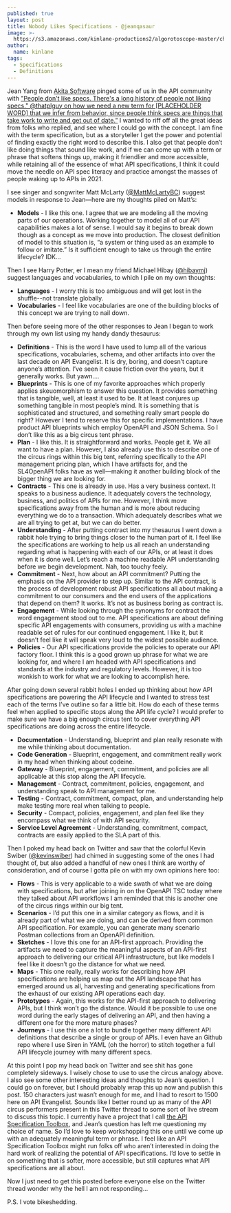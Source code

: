 ```yaml
---
published: true
layout: post
title: Nobody Likes Specifications - @jeanqasaur
image: >-
  https://s3.amazonaws.com/kinlane-productions2/algorotoscope-master/christianity-christianity-under-construction-copper-circuit.jpg
author:
  name: kinlane
tags:
  - Specifications
  - Definitions
---
```

Jean Yang from [Akita Software](https://www.akitasoftware.com/) pinged some of us in the API community with ["People don't like specs. There's a long history of people not liking specs." @thatplguy on how we need a new term for \[PLACEHOLDER WORD\] that we infer from behavior, since people think specs are things that take work to write and get out of date.”](https://twitter.com/jeanqasaur/status/1367609443563630592) I wanted to riff off all the great ideas from folks who replied, and see where I could go with the concept. I am fine with the term specification, but as a storyteller I get the power and potential of finding exactly the right word to describe this. I also get that people don’t like doing things that sound like work, and if we can come up with a term or phrase that softens things up, making it friendlier and more accessible, while retaining all of the essence of what API specifications, I think it could move the needle on API spec literacy and practice amongst the masses of people waking up to APIs in 2021.

I see singer and songwriter Matt McLarty ([@MattMcLartyBC](https://twitter.com/MattMcLartyBC)) suggest models in response to Jean—here are my thoughts piled on Matt’s:

*   **Models** - I like this one. I agree that we are modeling all the moving parts of our operations. Working together to model all of our API capabilities makes a lot of sense. I would say it begins to break down though as a concept as we move into production. The closest definition of model to this situation is, “a system or thing used as an example to follow or imitate.” Is it sufficient enough to take us through the entire lifecycle? IDK...

Then I see Harry Potter, er I mean my friend Michael Hibay ([@hibaymj](https://twitter.com/hibaymj)) suggest languages and vocabularies, to which I pile on my own thoughts:

*   **Languages** - I worry this is too ambiguous and will get lost in the shuffle--not translate globally.
*   **Vocabularies** - I feel like vocabularies are one of the building blocks of this concept we are trying to nail down.

Then before seeing more of the other responses to Jean I began to work through my own list using my handy dandy thesaurus:

*   **Definitions** - This is the word I have used to lump all of the various specifications, vocabularies, schema, and other artifacts into over the last decade on API Evangelist. It is dry, boring, and doesn’t capture anyone’s attention. I’ve seen it cause friction over the years, but it generally works. But yawn….
*   **Blueprints** - This is one of my favorite approaches which properly applies skeuomorphism to answer this question. It provides something that is tangible, well, at least it used to be. It at least conjures up something tangible in most people’s mind. It is something that is sophisticated and structured, and something really smart people do right? However I tend to reserve this for specific implementations. I have product API blueprints which employ OpenAPI and JSON Schema. So I don’t like this as a big circus tent phrase.
*   **Plan** - I like this. It is straightforward and works. People get it. We all want to have a plan. However, I also already use this to describe one of the circus rings within this big tent, referring specifically to the API management pricing plan, which I have artifacts for, and the SL4OpenAPI folks have as well—making it another building block of the bigger thing we are looking for.
*   **Contracts** - This one is already in use. Has a very business context. It speaks to a business audience. It adequately covers the technology, business, and politics of APIs for me. However, I think move specifications away from the human and is more about reducing everything we do to a transaction. Which adequately describes what we are all trying to get at, but we can do better.
*   **Understanding** - After putting contract into my thesaurus I went down a rabbit hole trying to bring things closer to the human part of it. I feel like the specifications are working to help us all reach an understanding regarding what is happening with each of our APIs, or at least it does when it is done well. Let’s reach a machine readable API understanding before we begin development. Nah, too touchy feely.
*   **Commitment** - Next, how about an API commitment? Putting the emphasis on the API provider to step up. Similar to the API contract, is the process of development robust API specifications all about making a commitment to our consumers and the end users of the applications that depend on them? It works. It’s not as business boring as contract is.
*   **Engagement** - While looking through the synonyms for contract the word engagement stood out to me. API specifications are about defining specific API engagements with consumers, providing us with a machine readable set of rules for our continued engagement. I like it, but it doesn’t feel like it will speak very loud to the widest possible audience.
*   **Policies** - Our API specifications provide the policies to operate our API factory floor. I think this is a good grown up phrase for what we are looking for, and where I am headed with API specifications and standards at the industry and regulatory levels. However, it is too wonkish to work for what we are looking to accomplish here.

After going down several rabbit holes I ended up thinking about how API specifications are powering the API lifecycle and I wanted to stress test each of the terms I’ve outline so far a little bit. How do each of these terms feel when applied to specific stops along the API life cycle? I would prefer to make sure we have a big enough circus tent to cover everything API specifications are doing across the entire lifecycle.

*   **Documentation** - Understanding, blueprint and plan really resonate with me while thinking about documentation.
*   **Code Generation** - Blueprint, engagement, and commitment really work in my head when thinking about codeine.
*   **Gateway** - Blueprint, engagement, commitment, and policies are all applicable at this stop along the API lifecycle.
*   **Management** - Contract, commitment, policies, engagement, and understanding speak to API management for me.
*   **Testing** - Contract, commitment, compact, plan, and understanding help make testing more real when talking to people.
*   **Security** - Compact, policies, engagement, and plan feel like they encompass what we think of with API security.
*   **Service Level Agreement** - Understanding, commitment, compact, contracts are easily applied to the SLA part of this.

Then I poked my head back on Twitter and saw that the colorful Kevin Swiber ([@kevinswiber](https://twitter.com/kevinswiber)) had chimed in suggesting some of the ones I had thought of, but also added a handful of new ones I think are worthy of consideration, and of course I gotta pile on with my own opinions here too:

*   **Flows** - This is very applicable to a wide swath of what we are doing with specifications, but after joining in on the OpenAPI TSC today where they talked about API workflows I am reminded that this is another one of the circus rings within our big tent.
*   **Scenarios** - I’d put this one in a similar category as flows, and it is already part of what we are doing, and can be derived from common API specification. For example, you can generate many scenario Postman collections from an OpenAPI definition.
*   **Sketches** - I love this one for an API-first approach. Providing the artifacts we need to capture the meaningful aspects of an API-first approach to delivering our critical API infrastructure, but like models I feel like it doesn’t go the distance for what we need.
*   **Maps** - This one really, really works for describing how API specifications are helping us map out the API landscape that has emerged around us all, harvesting and generating specifications from the exhaust of our existing API operations each day.
*   **Prototypes** - Again, this works for the API-first approach to delivering APIs, but I think won’t go the distance. Would it be possible to use one word during the early stages of delivering an API, and then having a different one for the more mature phases?
*   **Journeys** - I use this one a lot to bundle together many different API definitions that describe a single or group of APIs. I even have an Github repo where I use Siren in YAML (oh the horror) to stitch together a full API lifecycle journey with many different specs.

At this point I pop my head back on Twitter and see shit has gone completely sideways. I wisely chose to use to use the circus analogy above. I also see some other interesting ideas and thoughts to Jean’s question. I could go on forever, but I should probably wrap this up now and publish this post. 150 characters just wasn’t enough for me, and I had to resort to 1500 here on API Evangelist. Sounds like I better round up as many of the API circus performers present in this Twitter thread to some sort of live stream to discuss this topic. I currently have a project that I call [the API Specification Toolbox](http://api.specificationtoolbox.com/), and Jean’s question has left me questioning my choice of name. So I’d love to keep workshopping this one until we come up with an adequately meaningful term or phrase. I feel like an API Specification Toolbox might run folks off who aren’t interested in doing the hard work of realizing the potential of API specifications. I’d love to settle in on something that is softer, more accessible, but still captures what API specifications are all about.

Now I just need to get this posted before everyone else on the Twitter thread wonder why the hell I am not responding...

P.S. I vote bikeshedding.